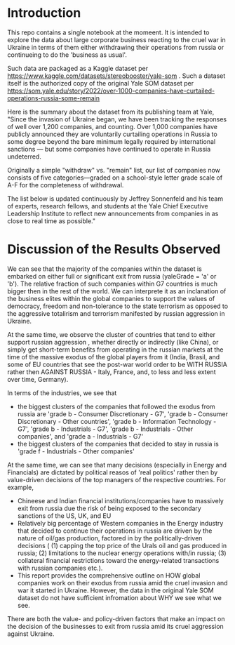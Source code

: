 # Introduction

This repo contains a single notebook at the momeent. It is intended to explore the data about large corporate business reacting to the cruel war in Ukraine in terms of them either withdrawing their operations from russia or continueing to do the 'business as usual'.

Such data are packaged as a Kaggle dataset per https://www.kaggle.com/datasets/stereobooster/yale-som . Such a dataset itself is the authorized copy of the original Yale SOM dataset per https://som.yale.edu/story/2022/over-1000-companies-have-curtailed-operations-russia-some-remain

Here is the summary about the dataset from its publishing team at Yale, "Since the invasion of Ukraine began, we have been tracking the responses of well over 1,200 companies, and counting. Over 1,000 companies have publicly announced they are voluntarily curtailing operations in Russia to some degree beyond the bare minimum legally required by international sanctions — but some companies have continued to operate in Russia undeterred.

Originally a simple "withdraw" vs. "remain" list, our list of companies now consists of five categories—graded on a school-style letter grade scale of A-F for the completeness of withdrawal.

The list below is updated continuously by Jeffrey Sonnenfeld and his team of experts, research fellows, and students at the Yale Chief Executive Leadership Institute to reflect new announcements from companies in as close to real time as possible."

# Discussion of the Results Observed
We can see that the majority of the companies within the dataset is embarked on either full or significant exit from russia (yaleGrade = 'a' or 'b'). The relative fraction of such companies within G7 countries is much bigger then in the rest of the world. We can interprete it as an inclanation of the business elites within the global companies to support the values of democracy, freedom and non-tolerance to the state terrorism as opposed to the aggressive totalirism and terrorism manifested by russian aggression in Ukraine.

At the same time, we observe the cluster of countries that tend to either support russian aggression , whether directly or indirectly (like China), or simply get short-term benefits from operating in the russian markets at the time of the massive exodus of the global players from it (India, Brasil, and some of EU countries that see the post-war world order to be WITH RUSSIA rather then AGAINST RUSSIA - Italy, France, and, to less and less extent over time, Germany).

In terms of the industries, we see that

- the biggest clusters of the companies that followed the exodus from russia are 'grade b - Consumer Discretionary - G7', 'grade b - Consumer Discretionary - Other countries', 'grade b - Information Technology - G7', 'grade b - Industrials - G7', 'grade b - Industrials - Other companies', and 'grade a - Industrials - G7'
- the biggest clusters of the companies that decided to stay in russia is 'grade f - Industrials - Other companies'

At the same time, we can see that many decisions (especially in Energy and Financials) are dictated by political reasos of 'real politics' rather then by value-driven decisions of the top managers of the respective countries. For example,

- Chineese and Indian financial institutions/companies have to massively exit from russia due the risk of being exposed to the secondary sanctions of the US, UK, and EU
- Relatively big percentage of Western companies in the Energy industry that decided to continue their operations in russia are driven by the nature of oil/gas production, factored in by the politically-driven decisions ( (1) capping the top price of the Urals oil and gas produced in russia; (2) limitations to the nuclear energy operations with/in russia; (3) collateral financial restrictions toward the energy-related transactions with russian companies etc.).
- This report provides the comprehensive outline on HOW global companies work on their exodus from russia amid the cruel invasion and war it started in Ukraine. However, the data in the original Yale SOM dataset do not have sufficient infromation about WHY we see what we see.

There are both the value- and policy-driven factors that make an impact on the decision of the businesses to exit from russia amid its cruel aggression against Ukraine.